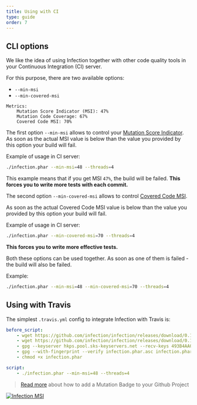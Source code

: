 ```yaml
---
title: Using with CI
type: guide
order: 7
---
```


## CLI options

We like the idea of using Infection together with other code quality tools in your Continuous Integration (CI) server.

For this purpose, there are two available options:

* `--min-msi`
* `--min-covered-msi`

```
Metrics:
    Mutation Score Indicator (MSI): 47%
    Mutation Code Coverage: 67%
    Covered Code MSI: 70%
```

The first option `--min-msi` allows to control your [Mutation Score Indicator](./index.html#Mutation-Score-Indicator-MSI). As soon as the actual MSI value is below than the value you provided by this option your build will fail.

Example of usage in CI server:

``` bash
./infection.phar --min-msi=48 --threads=4
```

This example means that if you get MSI `47%`, the build will be failed. **This forces you to write more tests with each commit.**

The second option `--min-covered-msi` allows to control [Covered Code MSI](./index.html#Covered-Code-Mutation-Score-Indicator).

As soon as the actual Covered Code MSI value is below than the value you provided by this option your build will fail.

Example of usage in CI server:

``` bash
./infection.phar --min-covered-msi=70 --threads=4
```

**This forces you to write more effective tests.**

Both these options can be used together. As soon as one of them is failed - the build will also be failed.

Example:

``` bash
./infection.phar --min-msi=48 --min-covered-msi=70 --threads=4
```

## Using with Travis

The simplest `.travis.yml` config to integrate Infection with Travis is:

``` yml
before_script:
    - wget https://github.com/infection/infection/releases/download/0.14.1/infection.phar
    - wget https://github.com/infection/infection/releases/download/0.14.1/infection.phar.asc
    - gpg --keyserver hkps.pool.sks-keyservers.net --recv-keys 493B4AA0
    - gpg --with-fingerprint --verify infection.phar.asc infection.phar
    - chmod +x infection.phar

script:
    - ./infection.phar --min-msi=48 --threads=4
```

> [Read more](./mutation-badge.html) about how to add a Mutation Badge to your Github Project

[![Infection MSI](https://badge.stryker-mutator.io/github.com/infection/infection/master)](https://infection.github.io)
